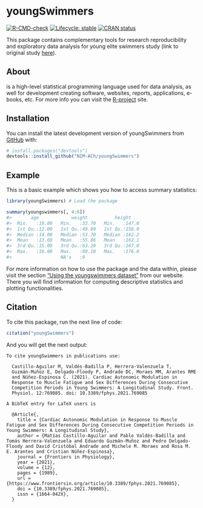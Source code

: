 
<!-- README.md is generated from README.Rmd. Please edit that file -->

# youngSwimmers

<!-- badges: start -->

[![R-CMD-check](https://github.com/NIM-ACh/youngSwimmers/workflows/R-CMD-check/badge.svg)](https://github.com/NIM-ACh/youngSwimmers/actions)
[![Lifecycle:
stable](https://img.shields.io/badge/lifecycle-stable-brightgreen.svg)](https://lifecycle.r-lib.org/articles/stages.html#stable)
[![CRAN
status](https://www.r-pkg.org/badges/version/youngSwimmers)](https://CRAN.R-project.org/package=youngSwimmers)
<!-- badges: end -->

This <i class="fab fa-r-project"></i> package contains complementary
tools for research reproducibility and exploratory data analysis for
young elite swimmers study (link to original study
[here](https://doi.org/10.3389/fphys.2021.769085)).

## About <i class="fab fa-r-project"></i>

<i class="fab fa-r-project"></i> is a high-level statistical programming
language used for data analysis, as well for development creating
software, websites, reports, applications, e-books, etc. For more info
you can visit the [R-project](https://www.r-project.org/about.html)
site.

## Installation

You can install the latest development version of youngSwimmers from
[GitHub](https://github.com/) with:

``` r
# install.packages("devtools")
devtools::install_github("NIM-ACh/youngSwimmers")
```

## Example

This is a basic example which shows you how to access summary
statistics:

``` r
library(youngSwimmers) # Load the package

summary(youngswimmers[, 4:6])
#>       age            weight          height     
#>  Min.   :10.00   Min.   :33.70   Min.   :147.0  
#>  1st Qu.:12.00   1st Qu.:49.80   1st Qu.:158.0  
#>  Median :14.00   Median :53.70   Median :162.2  
#>  Mean   :13.69   Mean   :55.86   Mean   :162.1  
#>  3rd Qu.:15.00   3rd Qu.:63.20   3rd Qu.:167.0  
#>  Max.   :16.00   Max.   :80.10   Max.   :176.0  
#>                  NA's   :9
```

For more information on how to use the package and the data within,
please visit the section [“Using the youngswimmers
dataset”](https://nim-ach.github.io/youngSwimmers/articles/articles/using_data.html)
from our website. There you will find information for computing
descriptive statistics and plotting functionalities.

## Citation

To cite this package, run the next line of code:

``` r
citation("youngSwimmers")
```

And you will get the next output:


    To cite youngSwimmers in publications use:

      Castillo-Aguilar M, Valdés-Badilla P, Herrera-Valenzuela T,
      Guzmán-Muñoz E, Delgado-Floody P, Andrade DC, Moraes MM, Arantes RME
      and Núñez-Espinosa C. (2021). Cardiac Autonomic Modulation in
      Response to Muscle Fatigue and Sex Differences During Consecutive
      Competition Periods in Young Swimmers: A Longitudinal Study. Front.
      Physiol. 12:769085. doi: 10.3389/fphys.2021.769085

    A BibTeX entry for LaTeX users is

      @Article{,
        title = {Cardiac Autonomic Modulation in Response to Muscle Fatigue and Sex Differences During Consecutive Competition Periods in Young Swimmers: A Longitudinal Study},
        author = {Matías Castillo-Aguilar and Pablo Valdés-Badilla and Tomás Herrera-Valenzuela and Eduardo Guzmán-Muñoz and Pedro Delgado-Floody and David Cristóbal Andrade and Michele M. Moraes and Rosa M. E. Arantes and Cristian Núñez-Espinosa},
        journal = {Frontiers in Physiology},
        year = {2021},
        volume = {12},
        pages = {1989},
        url = {https://www.frontiersin.org/article/10.3389/fphys.2021.769085},
        doi = {10.3389/fphys.2021.769085},
        issn = {1664-042X},
      }
